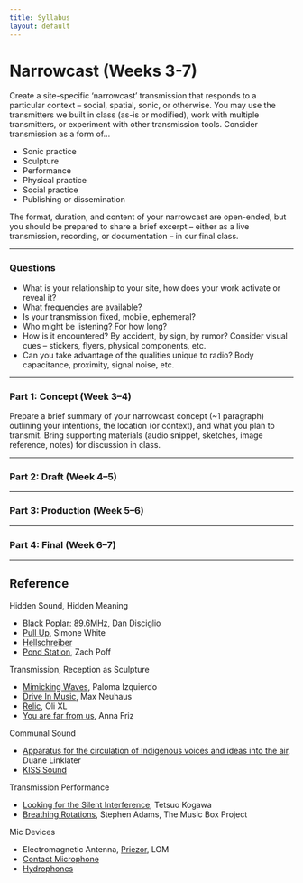 ```yaml
---
title: Syllabus
layout: default
---
```


# Narrowcast (Weeks 3-7)

Create a site-specific ‘narrowcast’ transmission that responds to a particular context – social, spatial, sonic, or otherwise. You may use the transmitters we built in class (as-is or modified), work with multiple transmitters, or experiment with other transmission tools. Consider transmission as a form of…

- Sonic practice
- Sculpture
- Performance
- Physical practice
- Social practice
- Publishing or dissemination

The format, duration, and content of your narrowcast are open-ended, but you should be prepared to share a brief excerpt – either as a live transmission, recording, or documentation – in our final class.

---

### Questions

- What is your relationship to your site, how does your work activate or reveal it?
- What frequencies are available?
- Is your transmission fixed, mobile, ephemeral? 
- Who might be listening? For how long?
- How is it encountered? By accident, by sign, by rumor? Consider visual cues – stickers, flyers, physical components, etc.
- Can you take advantage of the qualities unique to radio? Body capacitance, proximity, signal noise, etc.

---

### Part 1: Concept (Week 3–4)

Prepare a brief summary of your narrowcast concept (~1 paragraph) outlining your intentions, the location (or context), and what you plan to transmit. Bring supporting materials (audio snippet, sketches, image reference, notes) for discussion in class.

--- 

### Part 2: Draft (Week 4–5)

---

### Part 3: Production (Week 5–6)

---

### Part 4: Final (Week 6–7)

---

## Reference

Hidden Sound, Hidden Meaning
- [Black Poplar: 89.6MHz](https://danndisciglio.com/black-poplar-896-mhz), Dan Disciglio
- [Pull Up](https://vol3.temporaryliveness.org/), Simone White
- [Hellschreiber](https://en.wikipedia.org/wiki/Hellschreiber)
- [Pond Station](https://zachpoff.com/artwork/pondstation/), Zach Poff

Transmission, Reception as Sculpture
- [Mimicking Waves](https://palomita.studio/antennas.html), Paloma Izquierdo
- [Drive In Music](https://www.are.na/block/35894399), Max Neuhaus
- [Relic](https://www.are.na/block/2899079), Oli XL
- [You are far from us](https://nicelittlestatic.com/sound-radio-artworks/you-are-far-from-us/), Anna Friz

Communal Sound
- [Apparatus for the circulation of Indigenous voices and ideas into the air](https://westernfront.ca/archives/get/ca_occurrences/1766), Duane Linklater
- [KISS Sound](https://www.youtube.com/watch?v=LIZpE1RBHjM&t=58s)

Transmission Performance
- [Looking for the Silent Interference](https://www.youtube.com/watch?v=7-bZ9PwUwMQ), Tetsuo Kogawa
- [Breathing Rotations](http://radia.fm/2025/04/show-1045-breathing-rotations-in-the-imaginary-radio-station-by-stephen-adams-with-the-music-box-project-diffusion/), Stephen Adams, The Music Box Project

Mic Devices
- Electromagnetic Antenna, [Priezor](https://store.lom.audio/products/priezor?variant=5859618062368), LOM
- [Contact Microphone](https://en.wikipedia.org/wiki/Contact_microphone)
- [Hydrophones](https://en.wikipedia.org/wiki/Hydrophone)
